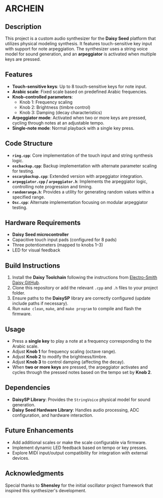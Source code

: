 # ARCHEIN

## Description  
This project is a custom audio synthesizer for the **Daisy Seed** platform that utilizes physical modeling synthesis. It features touch-sensitive key input with support for note arpeggiation. The synthesizer uses a string voice model for sound generation, and an **arpeggiator** is activated when multiple keys are pressed.

## Features  
- **Touch-sensitive keys**: Up to 8 touch-sensitive keys for note input.  
- **Arabic scale**: Fixed scale based on predefined Arabic frequencies.  
- **Knob-controlled parameters**:  
  - Knob 1: Frequency scaling  
  - Knob 2: Brightness (timbre control)  
  - Knob 3: Damping (decay characteristics)  
- **Arpeggiator mode**: Activated when two or more keys are pressed, cycling through notes at an adjustable tempo.  
- **Single-note mode**: Normal playback with a single key press.  

## Code Structure  
- **`ring.cpp`**: Core implementation of the touch input and string synthesis logic.  
- **`oscbackup.cpp`**: Backup implementation with alternate parameter scaling for testing.  
- **`oscarpbackup.cpp`**: Extended version with arpeggiator integration.  
- **`arpeggiator.cpp` / `arpeggiator.h`**: Implements the arpeggiator logic, controlling note progression and timing.  
- **`randomrange.h`**: Provides a utility for generating random values within a specified range.  
- **`Osc.cpp`**: Alternate implementation focusing on modular arpeggiator testing.  

## Hardware Requirements  
- **Daisy Seed microcontroller**  
- Capacitive touch input pads (configured for 8 pads)  
- Three potentiometers (mapped to knobs 1–3)  
- LED for visual feedback  

## Build Instructions  
1. Install the **Daisy Toolchain** following the instructions from [Electro-Smith Daisy GitHub](https://github.com/electro-smith/DaisyExamples).  
2. Clone this repository or add the relevant `.cpp` and `.h` files to your project folder.  
3. Ensure paths to the **DaisySP** library are correctly configured (update include paths if necessary).  
4. Run `make clean`, `make`, and `make program` to compile and flash the firmware.  

## Usage  
- Press a **single key** to play a note at a frequency corresponding to the Arabic scale.  
- Adjust **Knob 1** for frequency scaling (octave range).  
- Adjust **Knob 2** to modify the brightness/timbre.  
- Adjust **Knob 3** to control damping (affecting the decay).  
- When **two or more keys** are pressed, the arpeggiator activates and cycles through the pressed notes based on the tempo set by **Knob 2**.  

## Dependencies  
- **DaisySP Library**: Provides the `StringVoice` physical model for sound generation.  
- **Daisy Seed Hardware Library**: Handles audio processing, ADC configuration, and hardware interaction.  

## Future Enhancements  
- Add additional scales or make the scale configurable via firmware.  
- Implement dynamic LED feedback based on tempo or key presses.  
- Explore MIDI input/output compatibility for integration with external devices.

## Acknowledgments  
Special thanks to **Shensley** for the initial oscillator project framework that inspired this synthesizer's development.  
